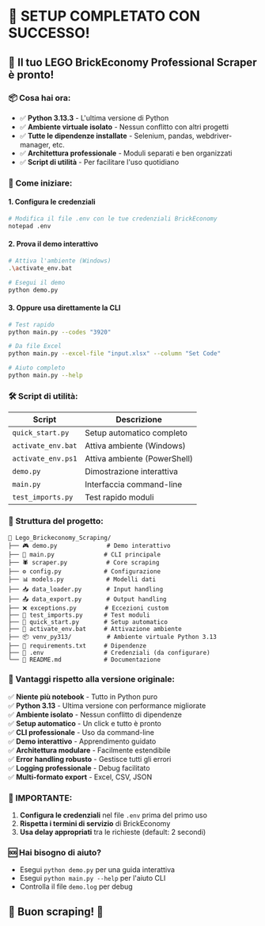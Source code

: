 # 🎉 SETUP COMPLETATO CON SUCCESSO!

## 🚀 Il tuo LEGO BrickEconomy Professional Scraper è pronto!

### 📦 Cosa hai ora:
- ✅ **Python 3.13.3** - L'ultima versione di Python
- ✅ **Ambiente virtuale isolato** - Nessun conflitto con altri progetti
- ✅ **Tutte le dipendenze installate** - Selenium, pandas, webdriver-manager, etc.
- ✅ **Architettura professionale** - Moduli separati e ben organizzati
- ✅ **Script di utilità** - Per facilitare l'uso quotidiano

### 🎯 Come iniziare:

#### 1. **Configura le credenziali**
```bash
# Modifica il file .env con le tue credenziali BrickEconomy
notepad .env
```

#### 2. **Prova il demo interattivo**
```bash
# Attiva l'ambiente (Windows)
.\activate_env.bat

# Esegui il demo
python demo.py
```

#### 3. **Oppure usa direttamente la CLI**
```bash
# Test rapido
python main.py --codes "3920"

# Da file Excel
python main.py --excel-file "input.xlsx" --column "Set Code"

# Aiuto completo
python main.py --help
```

### 🛠️ Script di utilità:

| Script | Descrizione |
|--------|-------------|
| `quick_start.py` | Setup automatico completo |
| `activate_env.bat` | Attiva ambiente (Windows) |
| `activate_env.ps1` | Attiva ambiente (PowerShell) |
| `demo.py` | Dimostrazione interattiva |
| `main.py` | Interfaccia command-line |
| `test_imports.py` | Test rapido moduli |

### 📁 Struttura del progetto:
```
📁 Lego_Brickeconomy_Scraping/
├── 🎮 demo.py              # Demo interattivo
├── 🚀 main.py              # CLI principale
├── 🕷️ scraper.py           # Core scraping
├── ⚙️ config.py            # Configurazione
├── 📊 models.py            # Modelli dati
├── 📥 data_loader.py       # Input handling
├── 📤 data_export.py       # Output handling
├── ❌ exceptions.py        # Eccezioni custom
├── 🧪 test_imports.py      # Test moduli
├── 🔧 quick_start.py       # Setup automatico
├── 🚀 activate_env.bat     # Attivazione ambiente
├── 📦 venv_py313/          # Ambiente virtuale Python 3.13
├── 📝 requirements.txt     # Dipendenze
├── 🔐 .env                 # Credenziali (da configurare)
└── 📖 README.md            # Documentazione
```

### 🎯 Vantaggi rispetto alla versione originale:

✅ **Niente più notebook** - Tutto in Python puro  
✅ **Python 3.13** - Ultima versione con performance migliorate  
✅ **Ambiente isolato** - Nessun conflitto di dipendenze  
✅ **Setup automatico** - Un click e tutto è pronto  
✅ **CLI professionale** - Uso da command-line  
✅ **Demo interattivo** - Apprendimento guidato  
✅ **Architettura modulare** - Facilmente estendibile  
✅ **Error handling robusto** - Gestisce tutti gli errori  
✅ **Logging professionale** - Debug facilitato  
✅ **Multi-formato export** - Excel, CSV, JSON  

### 🚨 IMPORTANTE:
1. **Configura le credenziali** nel file `.env` prima del primo uso
2. **Rispetta i termini di servizio** di BrickEconomy
3. **Usa delay appropriati** tra le richieste (default: 2 secondi)

### 🆘 Hai bisogno di aiuto?
- Esegui `python demo.py` per una guida interattiva
- Esegui `python main.py --help` per l'aiuto CLI
- Controlla il file `demo.log` per debug

## 🎉 Buon scraping! 🧱

